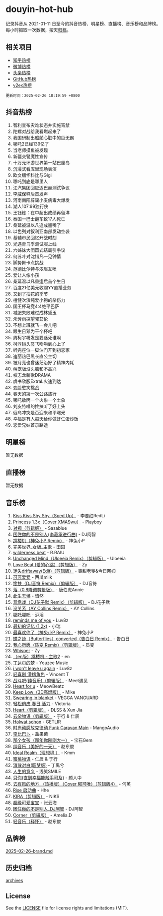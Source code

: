 # douyin-hot-hub

记录抖音从 2021-01-11 日至今的抖音热榜、明星榜、直播榜、音乐榜和品牌榜。每小时抓取一次数据，按天[归档](archives)。

## 相关项目

- [知乎热榜](https://github.com/lonnyzhang423/zhihu-hot-hub)
- [微博热榜](https://github.com/lonnyzhang423/weibo-hot-hub)
- [头条热榜](https://github.com/lonnyzhang423/toutiao-hot-hub)
- [GitHub热榜](https://github.com/lonnyzhang423/github-hot-hub)
- [v2ex热榜](https://github.com/lonnyzhang423/v2ex-hot-hub)


`更新时间：2025-02-26 18:19:59 +0800`

## 抖音热榜

1. 智利宣布灾难状态并实施宵禁
1. 陀螺对战给我看燃起来了
1. 我国研制出船舶心脏中的巨无霸
1. 哪吒2已经139亿了
1. 当老师摸鱼被发现
1. 新疆交警魔性宣传
1. 十万元环游世界第一站巴厘岛
1. 沉浸式看库里现场表演
1. 欧文缅怀科比与Gigi
1. 哪吒到底是哪里人
1. 江汽集团回应迈巴赫测试争议
1. 李威保释后首发声
1. 河南南阳辟谣小麦病毒大爆发
1. 湖人107:99独行侠
1. 王钰栋：在中超出成绩再留洋
1. 泰国一巴士翻车致17人死亡
1. 桑延被温以凡追成翘嘴了
1. 以色列对叙利亚南部发动空袭
1. 基辅市民回忆开战时刻
1. 光遇青鸟季测试服上线
1. 六姊妹大团圆式结局引争议
1. 何苏叶对沈惜凡一见钟情
1. 脚势舞卡点挑战
1. 范德比尔特与浓眉互喷
1. 爱让人像小孩
1. 桑延温以凡重逢后首个生日
1. 百度21亿美元收购YY直播业务
1. 又到了拍花的季节
1. 檀健次演纯爱小狗的杀伤力
1. 国王杯马竞4:4绝平巴萨
1. 减肥失败难过成林黛玉
1. 朱芳雨探望郭艾伦
1. 不想上班就飞一会儿吧
1. 跟生日邓为干个杯吧
1. 周柯宇粉发是要迷死谁啊
1. 柯淳镜头签飞吻吻到心上了
1. 听完座位一脚油门开到初恋家
1. 迪丽热巴黑长直公主切
1. 被月亮也曾迷茫治好了精神内耗
1. 萌宠版没头脑和不高兴
1. 权志龙新歌DRAMA
1. 虞书欣版ExtraL火速到达
1. 变脸憋笑挑战
1. 春天的第一次公路旅行
1. 哪吒敖丙一个火象一个土象
1. 刘皮特唱的搀扶听了好上头
1. 俄乌冲突是否迎来和平曙光
1. 幸福是有人每天给你做虾仁蛋炒饭
1. 恋爱兄妹首录路透

## 明星榜

暂无数据

## 直播榜

暂无数据

## 音乐榜

1. [Kiss Kiss Shy Shy（Sped Up）](https://sf5-hl-cdn-tos.douyinstatic.com/obj/tos-cn-ve-2774/oYpXDAeGgQK0zfPaji7iKUixpCXFGILeLGmvYA) - 李要红RedLi
1. [Princess 1.3x（Cover XMASwu）](https://sf5-hl-cdn-tos.douyinstatic.com/obj/tos-cn-ve-2774/oU6YhPwII3eJFLR91gaQqABmJlDWCKGVaYGezf) - Playboy
1. [对视（剪辑版）](https://sf5-hl-cdn-tos.douyinstatic.com/obj/tos-cn-ve-2774/ogKtIhiB0WfAa18F9z3uWODMtZi2ysB1VuAIsQ) - Sasablue
1. [困住你的不是别人(李羲承进行曲)](https://sf5-hl-cdn-tos.douyinstatic.com/obj/tos-cn-ve-2774/okWrrVL1iQGZbfHVeCPAe7IaerYfM2jEQi5mNI) - DJ阿智
1. [跳楼机（神兔小P Remix）](https://sf5-hl-cdn-tos.douyinstatic.com/obj/tos-cn-ve-2774/oMv1ki9tiMuIghi4bJfevCNCZ74BnBNSAQYyBb) - 神兔小P
1. [完美世界_女版_主歌](https://sf5-hl-cdn-tos.douyinstatic.com/obj/tos-cn-ve-2774/ocneCLOQAB6QhCFZmA2YpsLKZjtngZfuabFDE2) - 田园
1. [wilderness beat](https://sf3-cdn-tos.douyinstatic.com/obj/tos-cn-ve-2774/o0oBmODSFCpfFdLRGzAAFC2ah9AIMEQfAOueVE) - R.RAIU
1. [Unchanged Mind（Uloeeia Remix）（剪辑版）](https://sf5-hl-cdn-tos.douyinstatic.com/obj/tos-cn-ve-2774/oIHYu1YfsziJqmggAqBsXOiiI2Y1QB6I61RsMW) - Uloeeia
1. [Love Beat  (爱的心跳）（剪辑版）](https://sf5-hl-cdn-tos.douyinstatic.com/obj/tos-cn-ve-2774/oUlARwvEINIisZ9nCnKMZiYFGfCCYLtDADDBge) - Zy
1. [迷失driftaway(Edit)（剪辑版）](https://sf5-hl-cdn-tos.douyinstatic.com/obj/tos-cn-ve-2774/ogaa1xGNeFO6FCaMgO8PzzAceEI4fBLDMi15H3) - 喪甜老爹&今日网抑
1. [可可爱爱](https://sf5-hl-cdn-tos.douyinstatic.com/obj/tos-cn-ve-2774/0deb1e75aea643b9927ba26aaafa29dd) - 西瓜milk
1. [搀扶（DJ音符 Remix）（剪辑版）](https://sf5-hl-cdn-tos.douyinstatic.com/obj/tos-cn-ve-2774/okcfAi4dBAxsyB5TMXHgEVnk5FiWqzdmQGAQIU) - DJ音符
1. [落（0.8降调剪辑版）](https://sf5-hl-cdn-tos.douyinstatic.com/obj/tos-cn-ve-2774/ociN0WUv3APijBYr6DUmAHmdkZ5MjM6gIF3iA) - 唐伯虎Annie
1. [此生无憾](https://sf5-hl-cdn-tos.douyinstatic.com/obj/tos-cn-ve-2774/oIauh7EisB4QhNZIAdTkdMWTv0irW9pigY61I) - 谙然
1. [鸳鸯戏（DJ花子默 Remix）（剪辑版）](https://sf5-hl-cdn-tos.douyinstatic.com/obj/tos-cn-ve-2774/ownCDSJwkB2QQCFZvAdYq2YRsitBgVfeddBDE0) - DJ花子默
1. [没关系（AY Collins Remix）](https://sf5-hl-cdn-tos.douyinstatic.com/obj/tos-cn-ve-2774/oIBbI5Ghw4zdUCQMJrDEFaAQilZP3EIDSi7MW) - AY Collins
1. [哪吒哪吒](https://sf5-hl-cdn-tos.douyinstatic.com/obj/tos-cn-ve-2774/oUkQCgCDnBanFehFEFQDxCQntAOIfp9gyZYFVo) - 沪滔
1. [reminds me of you](https://sf5-hl-cdn-tos.douyinstatic.com/obj/tos-cn-ve-2774/oAMZBDnCFAxfYh70DAIm4tFu8CQBGgfyEUtWsG) - Luv8z
1. [最初的记忆 (1.2x)](https://sf5-hl-cdn-tos.douyinstatic.com/obj/tos-cn-ve-2774/oEwgJazMsyLBAAHjQihUkfiPiWBsBQN3hX1gBI) - 小瑞
1. [最喜欢你了（神兔小P Remix）](https://sf5-hl-cdn-tos.douyinstatic.com/obj/tos-cn-ve-2774/o8Mt8EXnxCY9fgQfG8zNakTBeoAcpAiDATFKWO) - 神兔小P
1. [蝶之詠（Butterflies）converted（告白日 Remix）](https://sf5-hl-cdn-tos.douyinstatic.com/obj/tos-cn-ve-2774/o4fwAFqhTEgqHQYPeAW8BCAAfm90YqQczCMCaP) - 告白日
1. [我心所愿（质变 Remix）（剪辑版）](https://sf6-cdn-tos.douyinstatic.com/obj/tos-cn-ve-2774/oA3OwFCzaDOjeFaaDAVyFkQRQfPFZfBEmLYC4S) - 质变
1. [Whisper](https://sf5-hl-cdn-tos.douyinstatic.com/obj/tos-cn-ve-2774/oEeYKDxIDCFuArkftgkGqCnG7xZtRC2rEMKBQi) - Zy
1. [（en版）跳楼机 - 主歌2](https://sf5-hl-cdn-tos.douyinstatic.com/obj/tos-cn-ve-2774/oklN6GvgQ2L8DpPeaAGf1gPeyKzjXFwHIwoCZv) - en
1. [丁达尔的梦](https://sf5-hl-cdn-tos.douyinstatic.com/obj/tos-cn-ve-2774/oMU3WirUZBVQkAC9ccG5P2IQirziZM2RTInUY) - Youzee Music
1. [i won't leave u again](https://sf5-hl-cdn-tos.douyinstatic.com/obj/tos-cn-ve-2774/owIlMQA4s3a0BBBzgiO9vCRUOf4WqiBQhTu7AA) - Luv8z
1. [轻喜剧 滑稽角色](https://sf5-hl-cdn-tos.douyinstatic.com/obj/tos-cn-ve-2774/oEBAdymYEl0DzB3mgcNTkfErFtCZjgYxfWGACQ) - Vincent T
1. [战斗吧(纯音乐)（剪辑版）](https://sf5-hl-cdn-tos.douyinstatic.com/obj/tos-cn-ve-2774/oEzFwAbDRg2WjofCeUBFZrCyk1Iq8Et7n3r1Ub) - Meet遇见
1. [Heart for u](https://sf5-hl-cdn-tos.douyinstatic.com/obj/tos-cn-ve-2774/owEYAIigzTeQOFFeyxI8LhOey9QGaCLbGZWBlB) - MeowBeatz
1. [Keep Low（3D高燃版）](https://sf5-hl-cdn-tos.douyinstatic.com/obj/tos-cn-ve-2774/ogkrBdgtfCQ2G21egDZnJwBMOEANFtGwRZEYA4) - Mike
1. [Swearing in blanket](https://sf5-hl-cdn-tos.douyinstatic.com/obj/tos-cn-ve-2774/ooQA9ZBn0LdwCFgf58JDWgItQgBfCz1njYzkEu) - VEGGA VANGUARD
1. [轻松俏皮 春日 活力](https://sf6-cdn-tos.douyinstatic.com/obj/tos-cn-ve-2774/o41i1KlJIY8WhgMALi2BfgCsRMBiQyRQBb1zMj) - Victoria
1. [Heart（剪辑版）](https://sf5-hl-cdn-tos.douyinstatic.com/obj/tos-cn-ve-2774/oQFncWXm4CmDA8AGEe96LZqBCOjfM4tJtVZgID) - DLSS & Xun Jia
1. [云朵物语（剪辑版）](https://sf5-hl-cdn-tos.douyinstatic.com/obj/tos-cn-ve-2774/ocPKGnhUZC6gSFLzPBqw3J4fpYaFAOetfCIGI4) - 于行 & 仁辰
1. [Holwat sohon](https://sf5-hl-cdn-tos.douyinstatic.com/obj/tos-cn-ve-2774/o4bCFH9eFlqPLBFrQOeuzsyGAIFaGNgeFJZQYW) - GETLIR
1. [时尚动感放克律动  Funk Caravan Main](https://sf5-hl-cdn-tos.douyinstatic.com/obj/tos-cn-ve-2774/oAyFQR8bXIqQGVLMZEOYDe7gEeroAqeSyfNGIe) - MangoAudio
1. [歪比巴卜](https://sf5-hl-cdn-tos.douyinstatic.com/obj/tos-cn-ve-2774/1eeb7367139142d38a6a7f8a8e8b45d8) - 盐果菌
1. [那个女孩（那年你刚刚大一）](https://sf5-hl-cdn-tos.douyinstatic.com/obj/tos-cn-ve-2774/o4IZw7TlivwiBBBMA2rIgWrGNIrjFroh6bPqQ) - 宝石Gem
1. [纯音乐（美好的一天）](https://sf5-hl-cdn-tos.douyinstatic.com/obj/tos-cn-ve-2774/ocCO8zhMIgQyrB7NGLfhcpTrtNZrGWByzAhsQO) - 赵东俊
1. [Ideal Realm（理想境 ）](https://sf6-cdn-tos.douyinstatic.com/obj/tos-cn-ve-2774/okI1gsAz6knFuidD1FQBxQQWh8gfBJ0BJMD8i4) - Kmm
1. [蜜桃物语](https://sf3-cdn-tos.douyinstatic.com/obj/tos-cn-ve-2774/oIhOSCZtIACtYU4XQkngiW9kCBfVD1Fz9IYeqL) - 仁辰 & 于行
1. [消散对白(圆梦版)](https://sf5-hl-cdn-tos.douyinstatic.com/obj/tos-cn-ve-2774/og4jB5I5IizzoZVAAAzWgBMAsMDWoArfwBOiFs) - 丁禹兮
1. [人生的意义](https://sf5-hl-cdn-tos.douyinstatic.com/obj/tos-cn-ve-2774/oAVYgRaQxpJsBYnEhF1RtzEGWDp6ffCjZgBnjQ) - 浅笑SMILE
1. [只你(直到幸福能触手可及)](https://sf3-cdn-tos.douyinstatic.com/obj/tos-cn-ve-2774/o0lBkRDzFTeaVSUz3ZZSCBVtZ5DIMQGfgmEAuE) - 颜人中
1. [去有风的地方 （热播版）（Cover 郁可唯）（剪辑版4）](https://sf5-hl-cdn-tos.douyinstatic.com/obj/tos-cn-ve-2774/oMitee8hJQnqioZCpKtgb0D8kGYUZrxAN0mruB) - 何英
1. [Rise 启动曲](https://sf5-hl-cdn-tos.douyinstatic.com/obj/tos-cn-ve-2774/owbIsDlAzImCWQg4YApim9GiM6BQPbBnAQf8wI) - Hhe
1. [KIRA（剪辑版）](https://sf5-hl-cdn-tos.douyinstatic.com/obj/tos-cn-ve-2774/o0Bq3TvdHqOfzihWrHyABMociuMA3Inwsbx9Wi) - NIKS
1. [超级可爱宝宝](https://sf5-hl-cdn-tos.douyinstatic.com/obj/tos-cn-ve-2774/o0kFDBMgBBiIMCeZNAOMcsTQBTtfgsb54LwnDA) - 张云海
1. [困住你的不是别人_DJ阿智](https://sf5-hl-cdn-tos.douyinstatic.com/obj/tos-cn-ve-2774/okp7YPxWI6iHg71rtizc5aiQBlDIyVmAWMZQh) - DJ阿智
1. [Corner（剪辑版）](https://sf5-hl-cdn-tos.douyinstatic.com/obj/tos-cn-ve-2774/ogM13XMivNECptQsSTFWI2BBrxpmIAxvoNiyZ) - Amelia.D
1. [轻音乐（释怀）](https://sf5-hl-cdn-tos.douyinstatic.com/obj/tos-cn-ve-2774/okWuw4IQhrBfBhkhOjs9I3tXOOzcgACMxQ3yV8) - 赵东俊

## 品牌榜

[2025-02-26-brand.md](archives/2025-02-26-brand.md)

## 历史归档

[archives](archives)

## License

See the [LICENSE](LICENSE) file for license rights and limitations (MIT).
